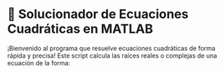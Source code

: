 # 🧮 Solucionador de Ecuaciones Cuadráticas en MATLAB

¡Bienvenido al programa que resuelve ecuaciones cuadráticas de forma rápida y precisa! Este script calcula las raíces reales o complejas de una ecuación de la forma: